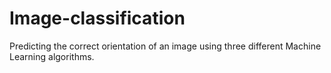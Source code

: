 # Image-classification
Predicting the correct orientation of an image using three different Machine Learning algorithms.
